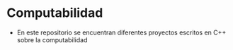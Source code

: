 # Computabilidad
* En este repositorio se encuentran diferentes proyectos escritos en C++ sobre la computabilidad
